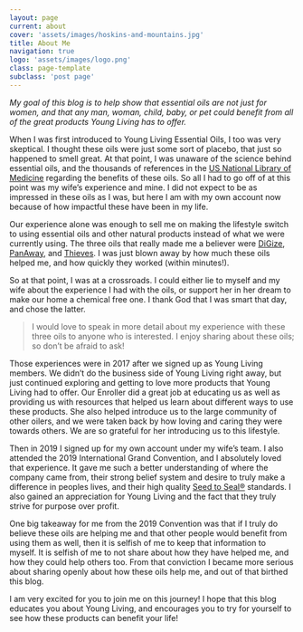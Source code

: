 ```yaml
---
layout: page
current: about
cover: 'assets/images/hoskins-and-mountains.jpg'
title: About Me
navigation: true
logo: 'assets/images/logo.png'
class: page-template
subclass: 'post page'
---
```

*My goal of this blog is to help show that essential oils are not just for women, and that any man, woman, child, baby, or pet could benefit from all of the great products Young Living has to offer.*

When I was first introduced to Young Living Essential Oils, I too was very skeptical. I thought these oils were just some sort of placebo, that just so happened to smell great. At that point, I was unaware of the science behind essential oils, and the thousands of references in the  [US National Library of Medicine](https://www.ncbi.nlm.nih.gov/pubmed/)  regarding the benefits of these oils. So all I had to go off of at this point was my wife’s experience and mine. I did not expect to be as impressed in these oils as I was, but here I am with my own account now because of how impactful these have been in my life.

Our experience alone was enough to sell me on making the lifestyle switch to using essential oils and other natural products instead of what we were currently using. The three oils that really made me a believer were  [DiGize](https://www.youngliving.com/en_US/products/digize-essential-oil-blend),  [PanAway](https://www.youngliving.com/en_US/products/panaway-essential-oil-blend), and  [Thieves](https://www.youngliving.com/en_US/products/thieves-essential-oil-blend). I was just blown away by how much these oils helped me, and how quickly they worked (within minutes!).

So at that point, I was at a crossroads. I could either lie to myself and my wife about the experience I had with the oils, or support her in her dream to make our home a chemical free one. I thank God that I was smart that day, and chose the latter.

> I would love to speak in more detail about my experience with these three oils to anyone who is interested. I enjoy sharing about these oils; so don’t be afraid to ask!

Those experiences were in 2017 after we signed up as Young Living members. We didn’t do the business side of Young Living right away, but just continued exploring and getting to love more products that Young Living had to offer. Our Enroller did a great job at educating us as well as providing us with resources that helped us learn about different ways to use these products. She also helped introduce us to the large community of other oilers, and we were taken back by how loving and caring they were towards others. We are so grateful for her introducing us to this lifestyle.

Then in 2019 I signed up for my own account under my wife’s team. I also attended the 2019 International Grand Convention, and I absolutely loved that experience. It gave me such a better understanding of where the company came from, their strong belief system and desire to truly make a difference in peoples lives, and their high quality  [Seed to Seal®](https://www.youngliving.com/en_US/discover/seed-to-seal)  standards. I also gained an appreciation for Young Living and the fact that they truly strive for purpose over profit.

One big takeaway for me from the 2019 Convention was that if I truly do believe these oils are helping me and that other people would benefit from using them as well, then it is selfish of me to keep that information to myself. It is selfish of me to not share about how they have helped me, and how they could help others too. From that conviction I became more serious about sharing openly about how these oils help me, and out of that birthed this blog.

I am very excited for you to join me on this journey! I hope that this blog educates you about Young Living, and encourages you to try for yourself to see how these products can benefit your life!
<!--stackedit_data:
eyJoaXN0b3J5IjpbMTI0MDYwODk3OSwxMzY2MzkxNTU5LC0xMj
g4MjQyNzMxLDEzMjczNTgyMjAsLTY5MTgwMTQsMjk3Nzg4NjA4
LC03NjY2NzUwMTBdfQ==
-->